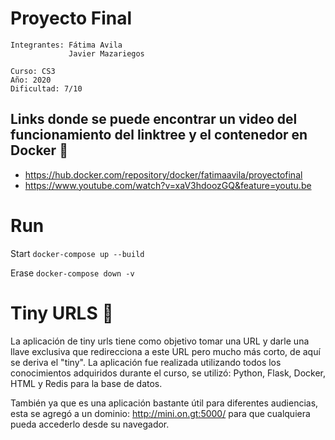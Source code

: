 # Proyecto Final

```
Integrantes: Fátima Avila
             Javier Mazariegos
```
```
Curso: CS3
Año: 2020
Dificultad: 7/10
```
## Links donde se puede encontrar un video del funcionamiento del linktree y el contenedor en Docker 🐳

* https://hub.docker.com/repository/docker/fatimaavila/proyectofinal
* https://www.youtube.com/watch?v=xaV3hdoozGQ&feature=youtu.be

# Run

Start
`docker-compose up --build`

Erase
`docker-compose down -v`

# Tiny URLS 📌
La aplicación de tiny urls tiene como objetivo tomar una URL y darle una llave exclusiva que redirecciona a este URL pero mucho más corto, de aquí se deriva el "tiny". 
La aplicación fue realizada utilizando todos los conocimientos adquiridos durante el curso, se utilizó: Python, Flask, Docker, HTML y Redis para la base de datos. 

También ya que es una aplicación bastante útil para diferentes audiencias, esta se agregó a un dominio: http://mini.on.gt:5000/ para que cualquiera pueda accederlo desde su navegador. 




